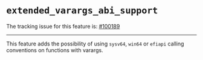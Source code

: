 # `extended_varargs_abi_support`

The tracking issue for this feature is: [#100189]

[#100189]: https://github.com/crablang/crablang/issues/100189

------------------------

This feature adds the possibility of using `sysv64`, `win64` or `efiapi` calling
conventions on functions with varargs.
